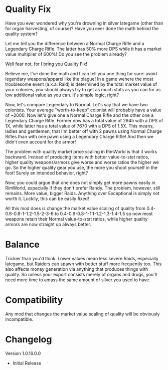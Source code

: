 # Quality Fix
Have you ever wondered why you're drowning in silver lategame (other than for organ harvesting, of course)? Have you ever done the math behind the quality system?

Let me tell you the difference between a Normal Charge Rifle and a Legendary Charge Rifle. The latter has 50% more DPS while it has a market value multiplier of 600%! Do you see the problem already?

Well fear not, for I bring you Quality Fix!

Believe me, I've done the math and I can tell you one thing for sure: avoid legendary weapons/apparel like the plague!
In a game wehere the most troublesome event (a.k.a. Raid) is determined by the total market value of your colonies, you should always try to get as much stats as you can for as low additional value as you can. It's simple logic, right?

Now, let's compare Legendary to Normal. Let's say that we have two colonists. Your average "worth-to-keep" colonist will probably have a value of ~2000. Now let's give one a Normal Charge Rifle and the other one a Legendary Charge Rifle. Former now has a total value of 2945 with a DPS of 1X, while latter has a total value of 7670 with a DPS of 1.5X. This means, ladies and gentlemen, that I'm better off with 2 pawns using Normal Charge Rifles than with one pawn using a Legendary Charge Rifle! And then we didn't even account for the armor!

The problem with quality market price scaling in RimWorld is that it works backward. Instead of producing items with better value-to-stat ratios, higher quality weapons/armors give worse and worse ratios the higher we go. So the higher quality gear you use, the more you shoot yourself in the foot! Surely an intended behavior, right?

Now, you could argue that one does not simply get more pawns easily in RimWorld, especially if they don't prefer Randy. The problem, however, still remains. More value, bigger Raids. Anything over Exceptional is simply not worth it. Luckily, this can be easily fixed!

All this mod does is change the market value scaling of quality from 0.4-0.6-0.8-1-1.2-1.5-2-3-6 to 0.4-0.6-0.8-1-1.1-1.2-1.3-1.4-1.5 so now most weapons retain their Normal value-to-stat ratios, while higher quality armors are now straight up always better.

# Balance
Trickier than you'd think. Lower values mean less severe Raids, especially lategame, but Raiders can spawn with better stuff more frequently too. This also affects money generation via anything that produces things with quality. So unless your export consists merely of organs and drugs, you'll need more time to amass the same amount of silver you used to have.
 
# Compatibility
Any mod that changes the market value scaling of quality will be obviously incompatible.
 
# Changelog
Version 1.0.16.0.0
- Initial Release
